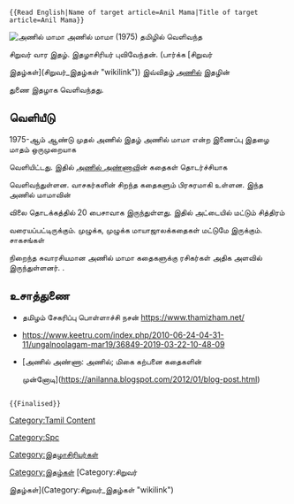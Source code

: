 ```{=mediawiki}
{{Read English|Name of target article=Anil Mama|Title of target article=Anil Mama}}
```
![அணில் மாமா](Anilmama.jpg "அணில் மாமா") அணில் மாமா (1975) தமிழில் வெளிவந்த
சிறுவர் வார இதழ். இதழாசிரியர் புவிவேந்தன். (பார்க்க [சிறுவர்
இதழ்கள்](சிறுவர்_இதழ்கள் "wikilink")) இவ்விதழ் [அணில்](அணில் "wikilink") இதழின்
துணை இதழாக வெளிவந்தது.

## வெளியீடு

1975-ஆம் ஆண்டு முதல் அணில் இதழ் அணில் மாமா என்ற இணைப்பு இதழை மாதம் ஒருமுறையாக
வெளியிட்டது. இதில் [அணில் அண்ணாவ](அணில்_அண்ணா "wikilink")ின் கதைகள் தொடர்ச்சியாக
வெளிவந்துள்ளன. வாசகர்களின் சிறந்த கதைகளும் பிரசுரமாகி உள்ளன. இந்த அணில் மாமாவின்
விலை தொடக்கத்தில் 20 பைசாவாக இருந்துள்ளது. இதில் அட்டையில் மட்டும் சித்திரம்
வரையப்பட்டிருக்கும். முழுக்க, முழுக்க மாயாஜாலக்கதைகள் மட்டுமே இருக்கும். சாகசங்கள்
நிறைந்த சுவாரசியமான அணில் மாமா கதைகளுக்கு ரசிகர்கள் அதிக அளவில் இருந்துள்ளனர். .

## உசாத்துணை

-   தமிழம் சேகரிப்பு பொள்ளாச்சி நசன் <https://www.thamizham.net/>
-   <https://www.keetru.com/index.php/2010-06-24-04-31-11/ungalnoolagam-mar19/36849-2019-03-22-10-48-09>
-   [அணில் அண்ணா: அணில்; மிகை கற்பனை கதைகளின்
    முன்னோடி](https://anilanna.blogspot.com/2012/01/blog-post.html)

```{=mediawiki}
{{Finalised}}
```
[Category:Tamil Content](Category:Tamil_Content "wikilink")
[Category:Spc](Category:Spc "wikilink")
[Category:இதழாசிரியர்கள்](Category:இதழாசிரியர்கள் "wikilink")
[Category:இதழ்கள்](Category:இதழ்கள் "wikilink") [Category:சிறுவர்
இதழ்கள்](Category:சிறுவர்_இதழ்கள் "wikilink")
